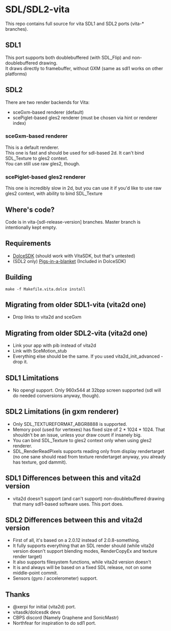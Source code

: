 # SDL/SDL2-vita

This repo contains full source for vita SDL1 and SDL2 ports (vita-* branches).

## SDL1

This port supports both doublebuffered (with SDL_Flip) and non-doublebuffered drawing.  
It draws directly to framebuffer, without GXM (same as sdl1 works on other platforms)

## SDL2

There are two render backends for Vita:  
* sceGxm-based renderer (default)
* scePiglet-based gles2 renderer (must be chosen via hint or renderer index)

### sceGxm-based renderer

This is a default renderer.  
This one is fast and should be used for sdl-based 2d. It can't bind SDL_Texture to gles2 context.  
You can still use raw gles2, though.

### scePiglet-based gles2 renderer

This one is incredibly slow in 2d, but you can use it if you'd like to use raw gles2 context, with ability to bind SDL_Texture


## Where's code?

Code is in vita-[sdl-release-version] branches. Master branch is intentionally kept empty.

## Requirements

* [DolceSDK](https://github.com/DolceSDK/doc) (should work with VitaSDK, but that's untested)
* (SDL2 only) [Pigs-in-a-blanket](https://github.com/SonicMastr/Pigs-In-A-Blanket) (Included in DolceSDK)

## Building

`make -f Makefile.vita.dolce install`

## Migrating from older SDL1-vita (vita2d one)
* Drop links to vita2d and sceGxm

## Migrating from older SDL2-vita (vita2d one)
* Link your app with pib instead of vita2d
* Link with SceMotion_stub
* Everything else should be the same. If you used vita2d_init_advanced - drop it.

## SDL1 Limitations

* No opengl support. Only 960x544 at 32bpp screen supported (sdl will do needed conversions anyway, though).

## SDL2 Limitations (in gxm renderer)

* Only SDL_TEXTUREFORMAT_ABGR8888 is supported.
* Memory pool (used for vertexes) has fixed size of 2 * 1024 * 1024. That shouldn't be an issue, unless your draw count if insanely big.
* You can bind SDL_Texture to gles2 context only when using gles2 renderer.
* SDL_RenderReadPixels supports reading only from display rendertarget (no one sane should read from texture rendertarget anyway, you already has texture, god dammit).

## SDL1 Differences between this and vita2d version

* vita2d doesn't support (and can't support) non-doublebuffered drawing that many sdl1-based software uses. This port does.

## SDL2 Differences between this and vita2d version

* First of all, it's based on a 2.0.12 instead of 2.0.8-something.
* It fully supports everything that an SDL render should (while vita2d version doesn't support blending modes, RenderCopyEx and texture render target)
* It also supports filesystem functions, while vita2d version doesn't
* It is and always will be based on a fixed SDL release, not on some middle-point commit.
* Sensors (gyro / accelerometer) support.

## Thanks
* @xerpi for initial (vita2d) port.
* vitasdk/dolcesdk devs
* CBPS discord (Namely Graphene and SonicMastr)
* Northfear for inspiration to do sdl1 port.